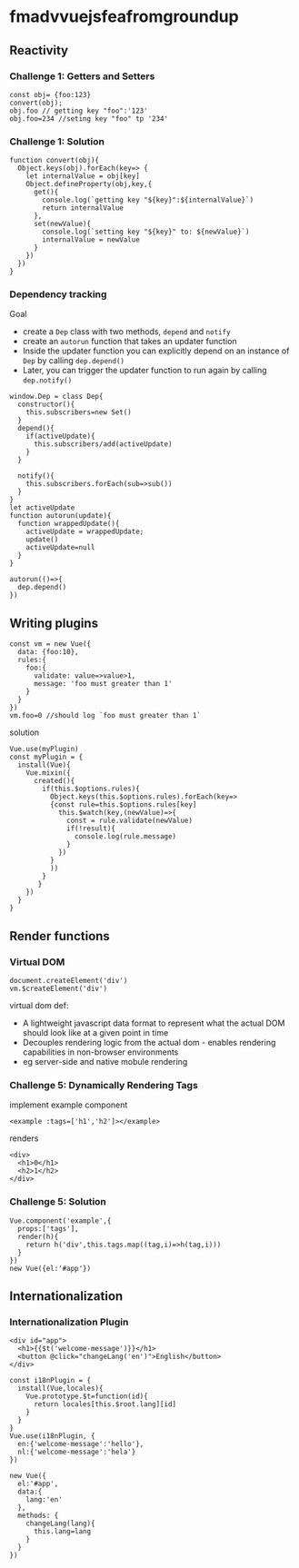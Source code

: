 # fmadvvuejsfeafromgroundup

## Reactivity
### Challenge 1: Getters and Setters
```
const obj= {foo:123}
convert(obj);
obj.foo // getting key "foo":'123'
obj.foo=234 //seting key "foo" tp '234'
```
### Challenge 1: Solution
```
function convert(obj){
  Object.keys(obj).forEach(key=> {
    let internalValue = obj[key]
    Object.defineProperty(obj,key,{
      get(){
        console.log(`getting key "${key}":${internalValue}`)
        return internalValue
      },
      set(newValue){
        console.log(`setting key "${key}" to: ${newValue}`)
        internalValue = newValue
      }
    })
  })
}
```


### Dependency tracking
Goal
- create a `Dep` class with two methods, `depend` and `notify`
- create an `autorun` function that takes an updater function
- Inside the updater function you can explicitly depend on an instance of `Dep` by calling `dep.depend()`
- Later, you can trigger the updater function to run again by calling `dep.notify()`
```
window.Dep = class Dep{
  constructor(){
    this.subscribers=new Set()
  }
  depend(){
    if(activeUpdate){
      this.subscribers/add(activeUpdate)
    }
  }
  
  notify(){
    this.subscribers.forEach(sub=>sub())
  }
}
let activeUpdate
function autorun(update){
  function wrappedUpdate(){
    activeUpdate = wrappedUpdate;
    update()
    activeUpdate=null
  }
}

autorun(()=>{
  dep.depend()
})
```



## Writing plugins
```
const vm = new Vue({
  data: {foo:10},
  rules:{
    foo:{
      validate: value=>value>1,
      message: 'foo must greater than 1'
    }
  }
})
vm.foo=0 //should log `foo must greater than 1`
```

solution
```
Vue.use(myPlugin)
const myPlugin = {
  install(Vue){
    Vue.mixin({
      created(){
        if(this.$options.rules){
          Object.keys(this.$options.rules).forEach(key=>
          {const rule=this.$options.rules[key]
            this.$watch(key,(newValue)=>{
              const = rule.validate(newValue)
              if(!result){
                console.log(rule.message)
              }
            })
          }
          ))
        }
       }
    })
  }
}
```



## Render functions

### Virtual DOM
```
document.createElement('div')
vm.$createElement('div')
```
virtual dom def:
- A lightweight javascript data format to represent what the actual DOM should look like at a given point in time
- Decouples rendering logic from the actual dom - enables rendering capabilities in non-browser environments
- eg server-side and native mobule rendering


### Challenge 5: Dynamically Rendering Tags
implement example component
```
<example :tags=['h1','h2']></example>
```
renders
```
<div>
  <h1>0</h1>
  <h2>1</h2>
</div>
```

### Challenge 5: Solution
```
Vue.component('example',{
  props:['tags'],
  render(h){
    return h('div',this.tags.map((tag,i)=>h(tag,i)))
  }
})
new Vue({el:'#app'})
```






## Internationalization
### Internationalization Plugin
```
<div id="app">
  <h1>{{$t('welcome-message')}}</h1>
  <button @click="changeLang('en')">English</button>
</div>
```
```
const i18nPlugin = {
  install(Vue,locales){
    Vue.prototype.$t=function(id){
      return locales[this.$root.lang][id]
    }
  }
}
Vue.use(i18nPlugin, {
  en:{'welcome-message':'hello'},
  nl:{'welcome-message':'hela'}
})

new Vue({
  el:'#app',
  data:{
    lang:'en'
  },
  methods: {
    changeLang(lang){
      this.lang=lang
    }
  }
})
```
